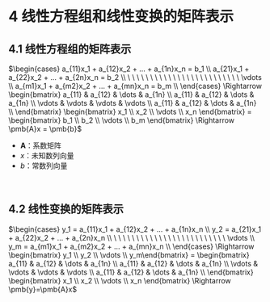 # 4 线性方程组和线性变换的矩阵表示
## 4.1 线性方程组的矩阵表示
$\begin{cases}
a_{11}x_1 + a_{12}x_2 + ... + a_{1n}x_n = b_1 \\
a_{21}x_1 + a_{22}x_2 + ... + a_{2n}x_n = b_2 \\
\ \ \ \ \ \ \ \ \ \ \ \ \ \ \ \ \ \ \ \ \ \ \ \ \ \vdots \\ 
a_{m1}x_1 + a_{m2}x_2 + ... + a_{mn}x_n = b_m \\
\end{cases} \Rightarrow 
\begin{bmatrix}
a_{11} & a_{12} & \dots & a_{1n} \\
a_{11} & a_{12} & \dots & a_{1n} \\
\vdots & \vdots & \vdots & \vdots \\
a_{11} & a_{12} & \dots & a_{1n} \\
\end{bmatrix}
\begin{bmatrix}
x_1 \\ x_2 \\ \vdots \\ x_n
\end{bmatrix} = 
\begin{bmatrix}
b_1 \\ b_2 \\ \vdots \\ b_m
\end{bmatrix} \Rightarrow \pmb{A}x = \pmb{b}$ 

- $\pmb{A}$：系数矩阵
- $x$：未知数列向量
- $b$：常数列向量

&emsp;
## 4.2 线性变换的矩阵表示
$\begin{cases}
y_1 = a_{11}x_1 + a_{12}x_2 + ... + a_{1n}x_n \\
y_2 = a_{21}x_1 + a_{22}x_2 + ... + a_{2n}x_n \\
\ \ \ \ \ \ \ \ \ \ \ \ \ \ \ \ \ \ \ \ \ \ \ \ \ \vdots \\ 
y_m = a_{m1}x_1 + a_{m2}x_2 + ... + a_{mn}x_n \\
\end{cases} \Rightarrow 
\begin{bmatrix}
y_1 \\ y_2 \\ \vdots \\ y_m\end{bmatrix} =
\begin{bmatrix}
a_{11} & a_{12} & \dots & a_{1n} \\
a_{11} & a_{12} & \dots & a_{1n} \\
\vdots & \vdots & \vdots & \vdots \\
a_{11} & a_{12} & \dots & a_{1n} \\
\end{bmatrix}
\begin{bmatrix}
x_1 \\ x_2 \\ \vdots \\ x_n
\end{bmatrix}
 \Rightarrow \pmb{y}=\pmb{A}x$ 

 